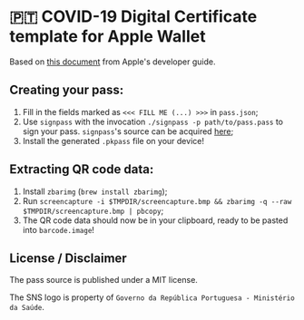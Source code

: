 # 🇵🇹 COVID-19 Digital Certificate template for Apple Wallet

Based on [this document](https://developer.apple.com/library/archive/documentation/UserExperience/Conceptual/PassKit_PG/YourFirst.html) from Apple's developer guide.

## Creating your pass:

1. Fill in the fields marked as `<<< FILL ME (...) >>>` in `pass.json`;
2. Use `signpass` with the invocation `./signpass -p path/to/pass.pass` to sign your pass. `signpass`'s source can be acquired [here](https://developer.apple.com/services-account/download?path=/iOS/Wallet_Support_Materials/WalletCompanionFiles.zip);
3. Install the generated `.pkpass` file on your device!

## Extracting QR code data:

1. Install `zbarimg` (`brew install zbarimg`);
2. Run `screencapture -i $TMPDIR/screencapture.bmp && zbarimg -q --raw $TMPDIR/screencapture.bmp | pbcopy`;
3. The QR code data should now be in your clipboard, ready to be pasted into `barcode.image`!


## License / Disclaimer

The pass source is published under a MIT license.

The SNS logo is property of `Governo da República Portuguesa - Ministério da Saúde`.